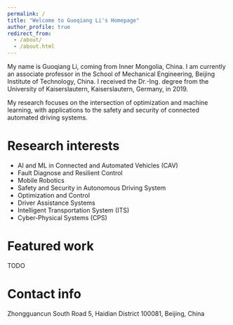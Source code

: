 ```yaml
---
permalink: /
title: "Welcome to Guoqiang Li's Homepage"
author_profile: true
redirect_from: 
  - /about/
  - /about.html
---
```


My name is Guoqiang Li, coming from Inner Mongolia, China. I am currently an associate professor in the School of Mechanical Engineering, Beijing Institute of Technology, China. I received the Dr.-Ing. degree from the University of Kaiserslautern, Kaiserslautern, Germany, in 2019. 

My research focuses on the intersection of optimization and machine learning, with applications to the safety and security of connected automated driving systems.


Research interests
======
-	AI and ML in Connected and Automated Vehicles (CAV)
-	Fault Diagnose and Resilient Control
-	Mobile Robotics
-	Safety and Security in Autonomous Driving System 
-	Optimization and Control
-	Driver Assistance Systems
-	Intelligent Transportation System (ITS)
-	Cyber-Physical Systems (CPS)


Featured work
======
TODO


Contact info
======
Zhongguancun South Road 5, Haidian District
100081, Beijing, China
